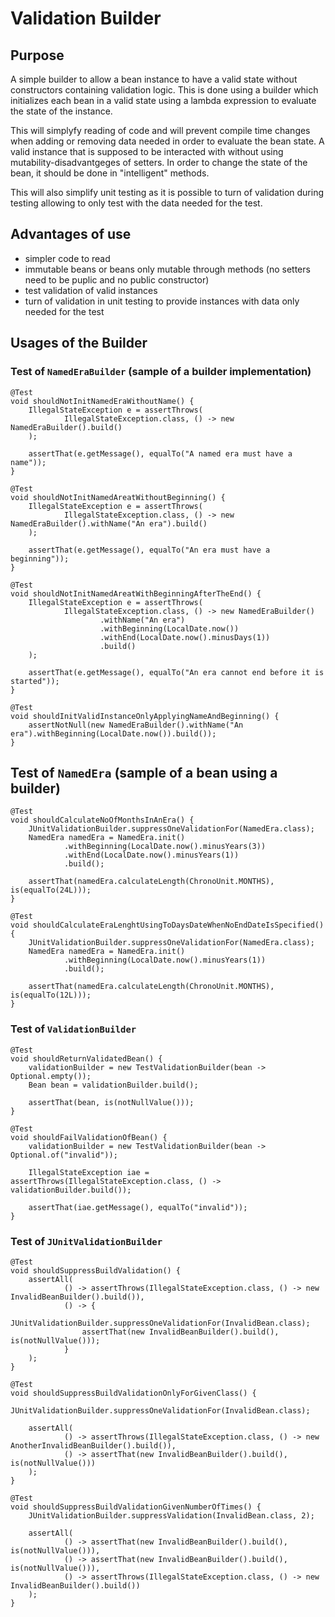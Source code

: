 # Validation Builder

## Purpose

A simple builder to allow a bean instance to have a valid state without constructors containing validation logic. This is
done using a builder which initializes each bean in a valid state using a lambda expression to evaluate the state of the
instance. 

This will simplyfy reading of code and will prevent compile time changes when adding or removing data needed in order to
evaluate the bean state. A valid instance that is supposed to be interacted with without using mutability-disadvantgeges
of setters. In order to change the state of the bean, it should be done in "intelligent" methods.

This will also simplify unit testing as it is possible to turn of validation during testing allowing to only test with
the data needed for the test.

## Advantages of use

* simpler code to read
* immutable beans or beans only mutable through methods (no setters need to be puplic and no public constructor)
* test validation of valid instances
* turn of validation in unit testing to provide instances with data only needed for the test

## Usages of the Builder

### Test of `NamedEraBuilder` (sample of a builder implementation)

    @Test
    void shouldNotInitNamedEraWithoutName() {
        IllegalStateException e = assertThrows(
                IllegalStateException.class, () -> new NamedEraBuilder().build()
        );

        assertThat(e.getMessage(), equalTo("A named era must have a name"));
    }

    @Test
    void shouldNotInitNamedAreatWithoutBeginning() {
        IllegalStateException e = assertThrows(
                IllegalStateException.class, () -> new NamedEraBuilder().withName("An era").build()
        );

        assertThat(e.getMessage(), equalTo("An era must have a beginning"));
    }

    @Test
    void shouldNotInitNamedAreatWithBeginningAfterTheEnd() {
        IllegalStateException e = assertThrows(
                IllegalStateException.class, () -> new NamedEraBuilder()
                        .withName("An era")
                        .withBeginning(LocalDate.now())
                        .withEnd(LocalDate.now().minusDays(1))
                        .build()
        );

        assertThat(e.getMessage(), equalTo("An era cannot end before it is started"));
    }

    @Test
    void shouldInitValidInstanceOnlyApplyingNameAndBeginning() {
        assertNotNull(new NamedEraBuilder().withName("An era").withBeginning(LocalDate.now()).build());
    }


## Test of `NamedEra` (sample of a bean using a builder)

    @Test
    void shouldCalculateNoOfMonthsInAnEra() {
        JUnitValidationBuilder.suppressOneValidationFor(NamedEra.class);
        NamedEra namedEra = NamedEra.init()
                .withBeginning(LocalDate.now().minusYears(3))
                .withEnd(LocalDate.now().minusYears(1))
                .build();

        assertThat(namedEra.calculateLength(ChronoUnit.MONTHS), is(equalTo(24L)));
    }

    @Test
    void shouldCalculateEraLenghtUsingToDaysDateWhenNoEndDateIsSpecified() {
        JUnitValidationBuilder.suppressOneValidationFor(NamedEra.class);
        NamedEra namedEra = NamedEra.init()
                .withBeginning(LocalDate.now().minusYears(1))
                .build();

        assertThat(namedEra.calculateLength(ChronoUnit.MONTHS), is(equalTo(12L)));
    }


### Test of `ValidationBuilder`

    @Test
    void shouldReturnValidatedBean() {
        validationBuilder = new TestValidationBuilder(bean -> Optional.empty());
        Bean bean = validationBuilder.build();

        assertThat(bean, is(notNullValue()));
    }

    @Test
    void shouldFailValidationOfBean() {
        validationBuilder = new TestValidationBuilder(bean -> Optional.of("invalid"));

        IllegalStateException iae = assertThrows(IllegalStateException.class, () -> validationBuilder.build());

        assertThat(iae.getMessage(), equalTo("invalid"));
    }


### Test of `JUnitValidationBuilder`

    @Test
    void shouldSuppressBuildValidation() {
        assertAll(
                () -> assertThrows(IllegalStateException.class, () -> new InvalidBeanBuilder().build()),
                () -> {
                    JUnitValidationBuilder.suppressOneValidationFor(InvalidBean.class);
                    assertThat(new InvalidBeanBuilder().build(), is(notNullValue()));
                }
        );
    }

    @Test
    void shouldSuppressBuildValidationOnlyForGivenClass() {
        JUnitValidationBuilder.suppressOneValidationFor(InvalidBean.class);

        assertAll(
                () -> assertThrows(IllegalStateException.class, () -> new AnotherInvalidBeanBuilder().build()),
                () -> assertThat(new InvalidBeanBuilder().build(), is(notNullValue()))
        );
    }

    @Test
    void shouldSuppressBuildValidationGivenNumberOfTimes() {
        JUnitValidationBuilder.suppressValidation(InvalidBean.class, 2);

        assertAll(
                () -> assertThat(new InvalidBeanBuilder().build(), is(notNullValue())),
                () -> assertThat(new InvalidBeanBuilder().build(), is(notNullValue())),
                () -> assertThrows(IllegalStateException.class, () -> new InvalidBeanBuilder().build())
        );
    }
